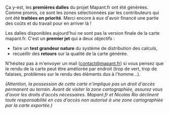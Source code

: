 Ça y-est, les **premières dalles** du projet Mapant.fr ont été générées. Comme promis, ce sont les zones sélectionnées par les contributeurs qui ont été **traitées en priorité**. Merci encore à eux d'avoir financé une partie des coûts et du travail pour en arriver là !

Les dalles disponibles aujourd'hui ne sont pas la version finale de la carte mapant.fr. C'est un **premier jet** qui a deux objectifs :

- faire un **test grandeur nature** du système de distribution des calculs,
- recueillir des **retours** sur la qualité de la carte générée.

N'hésitez pas à m'envoyer un mail ([contact@mapant.fr](mailto:contact@mapant.fr)) si vous pensez que le rendu de la carte peut être améliorée par endroit (trop de vert, trop de falaises, problèmes sur le rendu des éléments dus à l'homme...).

_(Attention, la possession de cette carte n'implique pas un droit d'accès permanent au terrain. Avant de visiter la zone cartographiée, assurez vous d'avoir les droits d'accès nécessaires. Mapant.fr et Nicolas Rio déclinent toute responsabilité en cas d'accès non autorisé à une zone cartographiée par la carte exportée.)_
